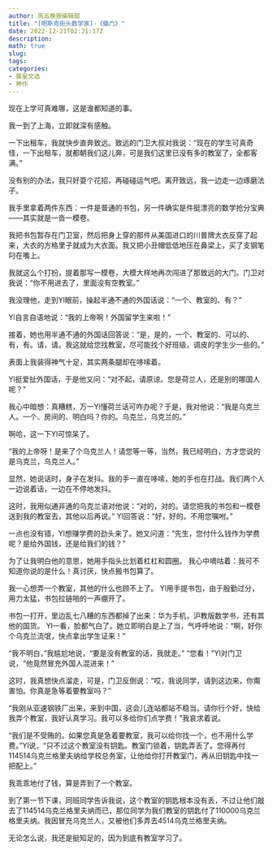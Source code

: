 ```yaml
---
author: 周五晚报编辑部
title: "[明斯克街头数学家]-《撬门》"
date: 2022-12-21T02:21:17Z
description: 
math: true
slug: 
tags:
categories:
- 晨星文选
- 神作
---
```

现在上学可真难哪，这是谁都知道的事。

我一到了上海，立即就深有感触。

一下出租车，我就快步直奔致远。致远的门卫大叔对我说：“现在的学生可真奇怪，一下出租车，就都朝我们这儿奔，可是我们这里已没有多的教室了，全都客满。”

没有别的办法，我只好耍个花招，再碰碰运气吧。离开致远，我一边走一边琢磨法子。

我手里拿着两件东西：一件是普通的书包，另一件确实是件挺漂亮的数学抢分宝典——其实就是一沓一模卷。

我把书包暂存在门卫室，然后把身上穿的那件从美国进口的川普牌大衣反穿了起来，大衣的方格里子就成为大衣面。我又把小丑帽低低地压在鼻梁上，买了支钢笔叼在嘴上。

我就这么个打扮，提着那写一模卷，大模大样地再次闯进了那致远的大门。门卫对我说：“你不用进去了，里面没有空教室。”

我没理他，走到Yl眼前，操起半通不通的外国话说：“一个、教室的、有？”

Yl自言自语地说：“我的上帝啊！外国留学生来啦！”

接着，她也用半通不通的外国话回答说：“是，是的，一个、教室的、可以的、有，有。请，请。我这就给您找教室，尽可能找个好班级，调皮的学生少一些的。”

表面上我装得神气十足，其实两条腿却在哆嗦着。

Yl挺爱扯外国话，于是他又问：“对不起，请原谅。您是荷兰人，还是别的哪国人呢？”

我心中暗想：真糟糕，万一Yl懂荷兰话可咋办呢？于是，我对他说：“我是乌克兰人。一个、房间的、明白吗？你的。乌克兰，乌克兰的。”

啊哈，这一下Yl可惊呆了。

“我的上帝呀！是来了个乌克兰人！请您等一等，当然，我已经明白，方才您说的是乌克兰，乌克兰人。”

显然，她说话时，身子在发抖。我的手一直在哆嗦，她的手也在打战。我们两个人一边说着话，一边在不停地发抖。

这时，我用似通非通的乌克兰语对他说：“对的，对的。请您把我的书包和一模卷送到我的教室去，其他以后再说。”
Yl回答说：“好，好的。不用您嘱咐。”

一点也没有错，Yl想赚学费的劲头来了。她又问道：“先生，您付什么钱作为学费呢？是给外国钱，还是给我们的钱？”

为了让我明白他的意思，她用手指头比划着杠杠和圆圈。
我心中嘀咕着：我可不知道你说的是什么！真讨厌，快点搬书包算了。

我一心想弄一个教室，其他的什么也顾不上了。
Yl用手提书包，由于殷勤过分，用力太猛，书包拉链啪的一声绷开了。

书包一打开，里边乱七八糟的东西都掉了出来：华为手机，沪教版数学书，还有其他的国货。
Yl一看，脸都气白了。她立即明白是上了当，气呼呼地说：“啊，好你个乌克兰流氓，快点拿出学生证来！”

“我不明白，”我尴尬地说，“要是没有教室的话，我就走。”
“您看！”Yl对门卫说，“他竟然冒充外国人混进来！”

这时，我真想快点溜走，可是，门卫反倒说：“哎，我说同学，请到这边来，你甭害怕。你真是急等着要教室吗？”

“我刚从亚速钢铁厂出来，来到中国，这会儿连站都站不稳当。请你行个好，快给我弄个教室，我好认真学习。我可以多给你们点学费！”我哀求着说。

“我们是不受贿的。如果您真是急着要教室，我可以给你找一个，也不用什么学费。”Yl说，“只不过这个教室没有钥匙。教室门锁着，钥匙弄丢了。您得再付114514乌克兰格里夫纳给学校总务室，让他给你打开教室门，再从旧钥匙中找一把配上。”

我乖乖地付了钱，算是弄到了一个教室。

到了第一节下课，同班同学告诉我说，这个教室的钥匙根本没有丢，不过让他们敲去了114514乌克兰格里夫纳而已，那位同学为我们教室的钥匙付了110000乌克兰格里夫纳。我因冒充乌克兰人，又被他们多弄去4514乌克兰格里夫纳。

无论怎么说，我还是挺知足的，因为到底有教室学习了。